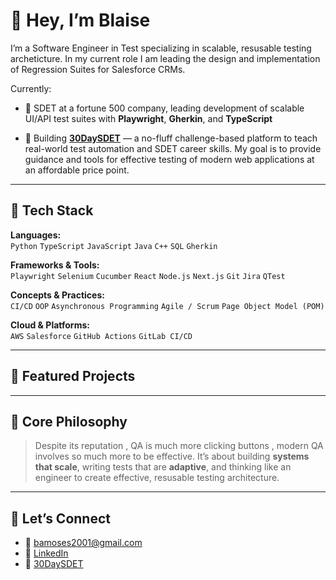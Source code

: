 # 👋 Hey, I’m Blaise

I’m a Software Engineer in Test specializing in scalable, resusable testing archeticture. In my current role I am leading the design and implementation of Regression Suites for Salesforce CRMs.

Currently:
- 🏦 SDET at a fortune 500 company, leading development of scalable UI/API test suites with **Playwright**, **Gherkin**, and **TypeScript**

- 🚀 Building **[30DaySDET]([https://30daysdet.dev/])** — a no-fluff challenge-based platform to teach real-world test automation and SDET career skills. My goal is to provide guidance and tools for effective testing of modern web applications at an affordable price point. 

---

## 🧰 Tech Stack

**Languages:**  
`Python` `TypeScript` `JavaScript` `Java` `C++` `SQL` `Gherkin`

**Frameworks & Tools:**  
`Playwright` `Selenium` `Cucumber` `React` `Node.js` `Next.js` `Git` `Jira` `QTest`

**Concepts & Practices:**  
`CI/CD` `OOP` `Asynchronous Programming` `Agile / Scrum` `Page Object Model (POM)`

**Cloud & Platforms:**  
`AWS` `Salesforce` `GitHub Actions` `GitLab CI/CD`

---

## 📂 Featured Projects


---

## 💭 Core Philosophy

> Despite its reputation , QA is much more clicking buttons , modern QA involves so much more to be effective. 
> It’s about building **systems that scale**, writing tests that are **adaptive**, and thinking like an engineer to create effective, resusable testing architecture.

---

## 🔗 Let’s Connect

- 📧 [bamoses2001@gmail.com](mailto:bamoses2001@gmail.com)
- 💼 [LinkedIn](https://www.linkedin.com/in/blaise-moses)
- 🚀 [30DaySDET](https://30daysdet.com/)
